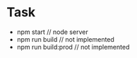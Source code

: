 # Task

- npm start // node server
- npm run build // not implemented
- npm run build:prod // not implemented
